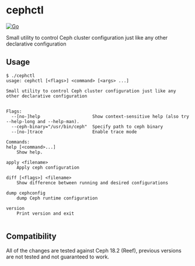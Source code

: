 # cephctl

[![Go](https://github.com/teran/cephctl/actions/workflows/go.yml/badge.svg)](https://github.com/teran/cephctl/actions/workflows/go.yml)

Small utility to control Ceph cluster configuration just like any other declarative configuration

## Usage

```shell
$ ./cephctl
usage: cephctl [<flags>] <command> [<args> ...]

Small utility to control Ceph cluster configuration just like any other declarative configuration


Flags:
  --[no-]help                    Show context-sensitive help (also try --help-long and --help-man).
  --ceph-binary="/usr/bin/ceph"  Specify path to ceph binary
  --[no-]trace                   Enable trace mode

Commands:
help [<command>...]
    Show help.

apply <filename>
    Apply ceph configuration

diff [<flags>] <filename>
    Show difference between running and desired configurations

dump cephconfig
    dump Ceph runtime configuration

version
    Print version and exit


```

## Compatibility

All of the changes are tested against Ceph 18.2 (Reef), previous versions are
not tested and not guaranteed to work.
